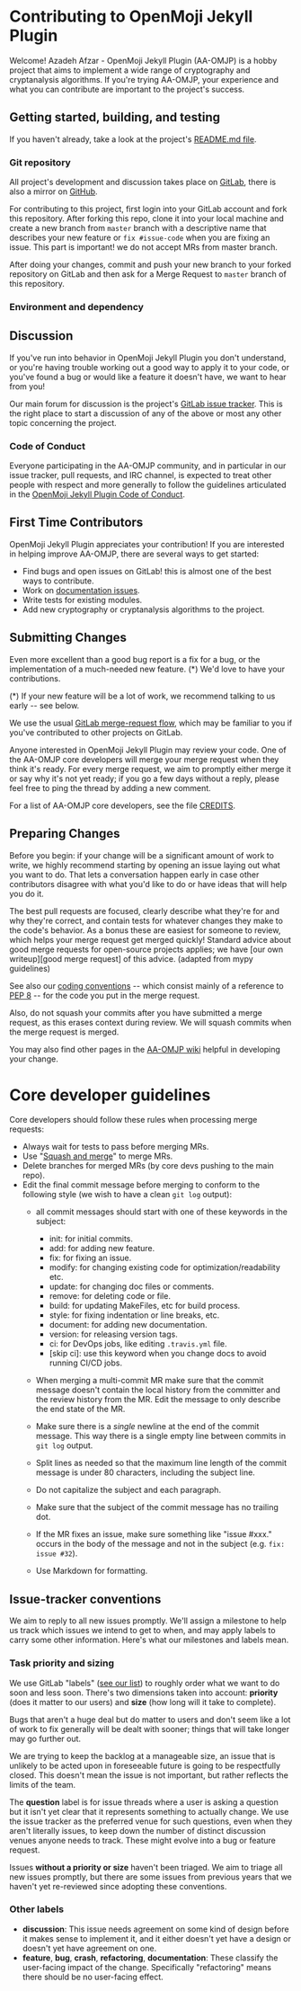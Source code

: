 # Contributing to OpenMoji Jekyll Plugin

Welcome! Azadeh Afzar - OpenMoji Jekyll Plugin (AA-OMJP) is a hobby project that
aims to implement a wide range of cryptography and cryptanalysis algorithms.
If you're trying AA-OMJP, your experience and what you can contribute are important to
the project's success.


## Getting started, building, and testing

If you haven't already, take a look at the project's [README.md file](README.md).

### Git repository 

All project's development and discussion takes place on  [GitLab][gitlab repo],
there is also a mirror on [GitHub][github repo].

For contributing to this project, first login into your GitLab account and fork this
repository. After forking this repo, clone it into your local machine and create a 
new branch from `master` branch with a descriptive name that describes your new feature
or `fix #issue-code` when you are fixing an issue. This part is important!
we do not accept MRs from master branch.

After doing your changes, commit and push your new branch to your forked repository on
GitLab and then ask for a Merge Request to `master` branch of this repository.

### Environment and dependency


[gitlab repo]: https://gitlab.com/Azadeh-Afzar/Web-Development/OpenMoji-Jekyll-Plugin
[github repo]: https://github.com/azadeh-afzar/OpenMoji-Jekyll-Plugin

## Discussion

If you've run into behavior in OpenMoji Jekyll Plugin you don't understand,
or you're having trouble working out a good way to apply it to your code, or
you've found a bug or would like a feature it doesn't have, we want to hear from you!

Our main forum for discussion is the project's [GitLab issue tracker][gitlab issue].
This is the right place to start a discussion of any of the above or most any other
topic concerning the project.

### Code of Conduct

Everyone participating in the AA-OMJP community, and in particular
in our issue tracker, pull requests, and IRC channel, is expected to treat
other people with respect and more generally to follow the guidelines
articulated in the [OpenMoji Jekyll Plugin Code of Conduct](CODE_OF_CONDUCT.md).

[gitlab issue]: https://gitlab.com/Azadeh-Afzar/Web-Development/OpenMoji-Jekyll-Plugin/issues

## First Time Contributors

OpenMoji Jekyll Plugin appreciates your contribution! If you are interested in 
helping improve AA-OMJP, there are several ways to get started:

* Find bugs and open issues on GitLab! this is almost one of the best ways to contribute.
* Work on [documentation issues][project documentation].
* Write tests for existing modules.
* Add new cryptography or cryptanalysis algorithms to the project.

[project documentation]: https://gitlab.com/Azadeh-Afzar/Web-Development/OpenMoji-Jekyll-Plugin/labels/documentation

## Submitting Changes

Even more excellent than a good bug report is a fix for a bug, or the
implementation of a much-needed new feature. (*)  We'd love to have
your contributions.

(*) If your new feature will be a lot of work, we recommend talking to
    us early -- see below.

We use the usual [GitLab merge-request flow][gitlab flow],
which may be familiar to you if you've contributed to other projects on GitLab.

Anyone interested in OpenMoji Jekyll Plugin may review your code. 
One of the AA-OMJP core developers will merge your 
merge request when they think it's ready.
For every merge request, we aim to promptly either merge it or say why
it's not yet ready; if you go a few days without a reply, please feel
free to ping the thread by adding a new comment.

For a list of AA-OMJP core developers, see the file [CREDITS](CREDITS).

[gitlab flow]: https://docs.gitlab.com/ee/user/project/merge_requests

## Preparing Changes

Before you begin: if your change will be a significant amount of work
to write, we highly recommend starting by opening an issue laying out
what you want to do.  That lets a conversation happen early in case
other contributors disagree with what you'd like to do or have ideas
that will help you do it.

The best pull requests are focused, clearly describe what they're for
and why they're correct, and contain tests for whatever changes they
make to the code's behavior.  As a bonus these are easiest for someone
to review, which helps your merge request get merged quickly!  Standard
advice about good merge requests for open-source projects applies; we
have [our own writeup][good merge request]
of this advice. (adapted from mypy guidelines)

See also our [coding conventions][code conventions] -- which consist mainly of a 
reference to [PEP 8](https://www.python.org/dev/peps/pep-0008/) -- for the code you
put in the merge request.

Also, do not squash your commits after you have submitted a merge request, as this
erases context during review. We will squash commits when the merge request is merged.

You may also find other pages in the [AA-OMJP wiki][wiki]
helpful in developing your change.

[goode merge request]: https://gitlab.com/Azadeh-Afzar/Web-Development/OpenMoji-Jekyll-Plugin/wikis/Good-Merge-Request
[code conventions]: https://gitlab.com/Azadeh-Afzar/Web-Development/OpenMoji-Jekyll-Plugin/wikis/Code-Conventions
[wiki]: https://gitlab.com/Azadeh-Afzar/Web-Development/OpenMoji-Jekyll-Plugin/wikis

# Core developer guidelines

Core developers should follow these rules when processing merge requests:

* Always wait for tests to pass before merging MRs.
* Use "[Squash and merge](https://gitlab.com/blog/2141-squash-your-commits)"
  to merge MRs.
* Delete branches for merged MRs (by core devs pushing to the main repo).
* Edit the final commit message before merging to conform to the following
  style (we wish to have a clean `git log` output):
  * all commit messages should start with one of these keywords in the subject:
    - init: for initial commits.
    - add: for adding new feature.
    - fix: for fixing an issue.
    - modify: for changing existing code for optimization/readability etc.
    - update: for changing doc files or comments.
    - remove: for deleting code or file.
    - build: for updating MakeFiles, etc for build process.
    - style: for fixing indentation or line breaks, etc.
    - document: for adding new documentation.
    - version: for releasing version tags.
    - ci: for DevOps jobs, like editing `.travis.yml` file.
    - [skip ci]: use this keyword when you change docs to avoid running CI/CD jobs.
  
  * When merging a multi-commit MR make sure that the commit message doesn't
    contain the local history from the committer and the review history from
    the MR. Edit the message to only describe the end state of the MR.
  * Make sure there is a *single* newline at the end of the commit message.
    This way there is a single empty line between commits in `git log`
    output.
  * Split lines as needed so that the maximum line length of the commit
    message is under 80 characters, including the subject line.
  * Do not capitalize the subject and each paragraph.
  * Make sure that the subject of the commit message has no trailing dot.
  * If the MR fixes an issue, make sure something like "issue #xxx." occurs
    in the body of the message and not in the subject (e.g. `fix: issue #32`).
  * Use Markdown for formatting.


## Issue-tracker conventions

We aim to reply to all new issues promptly.  We'll assign a milestone
to help us track which issues we intend to get to when, and may apply
labels to carry some other information.  Here's what our milestones
and labels mean.

### Task priority and sizing

We use GitLab "labels" ([see our list][labels])
to roughly order what we want to do soon and less soon.  There's two dimensions
taken into account: **priority** (does it matter to our users) and **size** (how
long will it take to complete).

Bugs that aren't a huge deal but do matter to users and don't seem
like a lot of work to fix generally will be dealt with sooner; things
that will take longer may go further out.

We are trying to keep the backlog at a manageable size, an issue that is
unlikely to be acted upon in foreseeable future is going to be
respectfully closed.  This doesn't mean the issue is not important, but
rather reflects the limits of the team.

The **question** label is for issue threads where a user is asking a
question but it isn't yet clear that it represents something to actually
change.  We use the issue tracker as the preferred venue for such
questions, even when they aren't literally issues, to keep down the
number of distinct discussion venues anyone needs to track.  These might
evolve into a bug or feature request.

Issues **without a priority or size** haven't been triaged.  We aim to
triage all new issues promptly, but there are some issues from previous
years that we haven't yet re-reviewed since adopting these conventions.

### Other labels

* **discussion**: This issue needs agreement on some kind of
  design before it makes sense to implement it, and it either doesn't
  yet have a design or doesn't yet have agreement on one.
* **feature**, **bug**, **crash**, **refactoring**, **documentation**:
  These classify the user-facing impact of the change.  Specifically
  "refactoring" means there should be no user-facing effect.
  
[labels]: https://gitlab.com/Azadeh-Afzar/Web-Development/OpenMoji-Jekyll-Plugin/labels